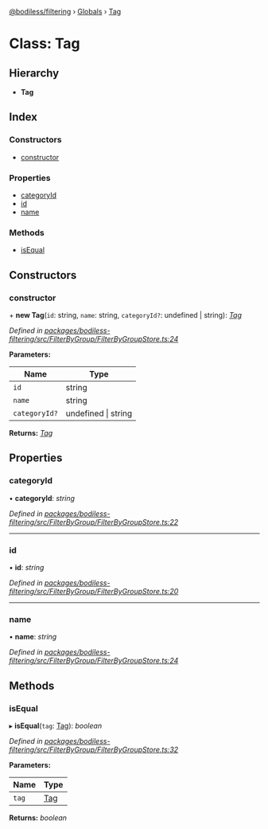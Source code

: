 [@bodiless/filtering](../README.md) › [Globals](../globals.md) › [Tag](tag.md)

# Class: Tag

## Hierarchy

* **Tag**

## Index

### Constructors

* [constructor](tag.md#constructor)

### Properties

* [categoryId](tag.md#categoryid)
* [id](tag.md#id)
* [name](tag.md#name)

### Methods

* [isEqual](tag.md#isequal)

## Constructors

###  constructor

\+ **new Tag**(`id`: string, `name`: string, `categoryId?`: undefined | string): *[Tag](tag.md)*

*Defined in [packages/bodiless-filtering/src/FilterByGroup/FilterByGroupStore.ts:24](https://github.com/dewen/Bodiless-JS/blob/8d63f93c/packages/bodiless-filtering/src/FilterByGroup/FilterByGroupStore.ts#L24)*

**Parameters:**

Name | Type |
------ | ------ |
`id` | string |
`name` | string |
`categoryId?` | undefined &#124; string |

**Returns:** *[Tag](tag.md)*

## Properties

###  categoryId

• **categoryId**: *string*

*Defined in [packages/bodiless-filtering/src/FilterByGroup/FilterByGroupStore.ts:22](https://github.com/dewen/Bodiless-JS/blob/8d63f93c/packages/bodiless-filtering/src/FilterByGroup/FilterByGroupStore.ts#L22)*

___

###  id

• **id**: *string*

*Defined in [packages/bodiless-filtering/src/FilterByGroup/FilterByGroupStore.ts:20](https://github.com/dewen/Bodiless-JS/blob/8d63f93c/packages/bodiless-filtering/src/FilterByGroup/FilterByGroupStore.ts#L20)*

___

###  name

• **name**: *string*

*Defined in [packages/bodiless-filtering/src/FilterByGroup/FilterByGroupStore.ts:24](https://github.com/dewen/Bodiless-JS/blob/8d63f93c/packages/bodiless-filtering/src/FilterByGroup/FilterByGroupStore.ts#L24)*

## Methods

###  isEqual

▸ **isEqual**(`tag`: [Tag](tag.md)): *boolean*

*Defined in [packages/bodiless-filtering/src/FilterByGroup/FilterByGroupStore.ts:32](https://github.com/dewen/Bodiless-JS/blob/8d63f93c/packages/bodiless-filtering/src/FilterByGroup/FilterByGroupStore.ts#L32)*

**Parameters:**

Name | Type |
------ | ------ |
`tag` | [Tag](tag.md) |

**Returns:** *boolean*
